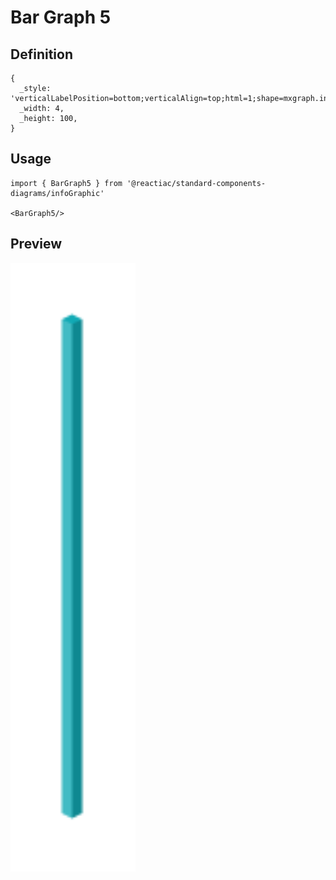 # Bar Graph 5

## Definition

```
{
  _style: 'verticalLabelPosition=bottom;verticalAlign=top;html=1;shape=mxgraph.infographic.shadedCube;isoAngle=15;fillColor=#12AAB5;strokeColor=none;fontStyle=1;fontColor=#12AAB5;fontSize=12;shadow=0;',
  _width: 4,
  _height: 100,
}
```

## Usage

```
import { BarGraph5 } from '@reactiac/standard-components-diagrams/infoGraphic'

<BarGraph5/>
```

## Preview

<img src="./bar-graph-5.png" width="200"/>
